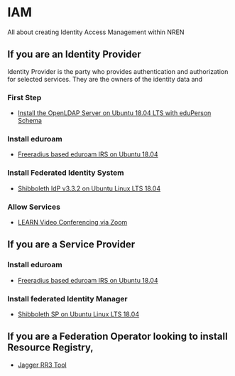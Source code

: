 # IAM
All about creating Identity Access Management within NREN


## If you are an Identity Provider
Identity Provider is the party who provides authentication and authorization for selected services. They are the owners of the identity data and 

### First Step

* [Install the OpenLDAP Server on Ubuntu 18.04 LTS with eduPerson Schema](Ldap-with-eduperson.md)

### Install eduroam

* [Freeradius based eduroam IRS on Ubuntu 18.04](eduroam-IRS.md)

### Install Federated Identity System

* [Shibboleth IdP v3.3.2 on Ubuntu Linux LTS 18.04](IDPonUbuntu.md)

### Allow Services

* [LEARN Video Conferencing via Zoom](Enable%20Zoom%20Video%20Conferencing.md)

## If you are a Service Provider

### Install eduroam

* [Freeradius based eduroam IRS on Ubuntu 18.04](eduroam-IRS.md)

### Install federated Identity Manager

* [Shibboleth SP on Ubuntu Linux LTS 18.04](SP_Ubuntu1804.md)

## If you are a Federation Operator looking to install Resource Registry,

* [Jagger RR3 Tool](rr3.md)


